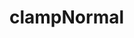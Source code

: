 # clampNormal

<!-- TODO-START
TODO: Fill short description here.

## Type signature

TODO: Fill type signature down below.

```
any ⇒ any
```

## Examples

TODO: List at least one example down below.

```javascript
clampNormal(); // ⇒ TODO
```

## Questions

TODO: List questions that may this function answers.
TODO-END -->

